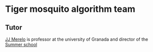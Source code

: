 # Tiger mosquito algorithm team


## Tutor

[JJ Merelo](https://github.com/JJ) is professor at the university of Granada and director of the [Summer school](https://sigevo-summer-school-2018.github.io)
